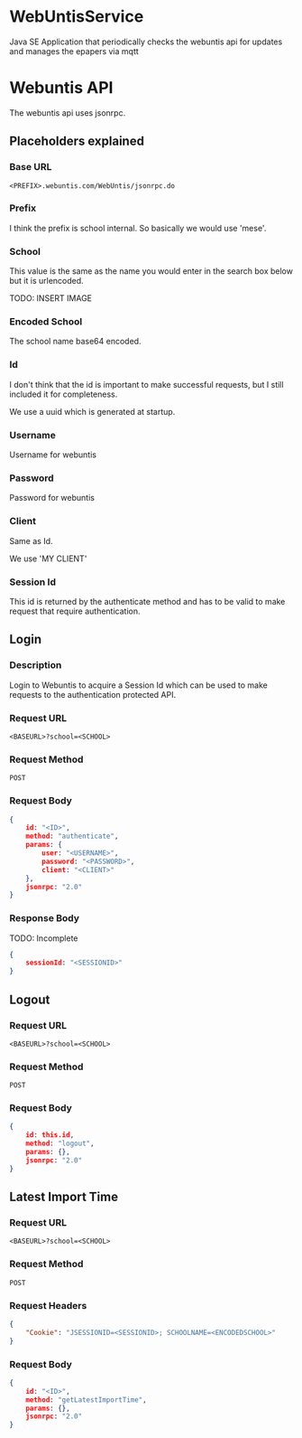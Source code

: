 # WebUntisService

Java SE Application that periodically checks the webuntis api for updates and manages the epapers via mqtt

# Webuntis API

The webuntis api uses jsonrpc.

## Placeholders explained

### Base URL

`<PREFIX>.webuntis.com/WebUntis/jsonrpc.do`

### Prefix

I think the prefix is school internal. So basically we would use 'mese'.

### School

This value is the same as the name you would enter in the search box below but it is urlencoded.

TODO: INSERT IMAGE

### Encoded School

The school name base64 encoded.

### Id

I don't think that the id is important to make successful requests, but I still included it for completeness.

We use a uuid which is generated at startup.

### Username

Username for webuntis

### Password

Password for webuntis

### Client

Same as Id.

We use 'MY CLIENT'

### Session Id

This id is returned by the authenticate method and has to be valid to make request that require authentication.

## Login

### Description

Login to Webuntis to acquire a Session Id which can be used to make requests to the authentication protected API.

### Request URL

`<BASEURL>?school=<SCHOOL>`

### Request Method

`POST`

### Request Body

```Json
{
    id: "<ID>",
    method: "authenticate",
    params: {
        user: "<USERNAME>",
        password: "<PASSWORD>",
        client: "<CLIENT>"
    },
    jsonrpc: "2.0"
}
```

### Response Body

TODO: Incomplete

```Json
{
    sessionId: "<SESSIONID>"
}
```

## Logout

### Request URL

`<BASEURL>?school=<SCHOOL>`

### Request Method

`POST`

### Request Body

```Json
{
    id: this.id,
    method: "logout",
    params: {},
    jsonrpc: "2.0"
}
```

## Latest Import Time

### Request URL

`<BASEURL>?school=<SCHOOL>`

### Request Method

`POST`

### Request Headers

```Json
{
    "Cookie": "JSESSIONID=<SESSIONID>; SCHOOLNAME=<ENCODEDSCHOOL>"
}
```

### Request Body

```Json
{
    id: "<ID>",
    method: "getLatestImportTime",
    params: {},
    jsonrpc: "2.0"
}
```
